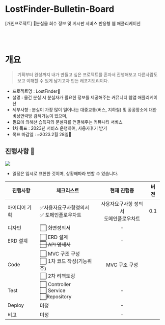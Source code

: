 # LostFinder-Bulletin-Board
[개인프로젝트] 🔨분실물 회수 정보 및 게시판 서비스  반응형 웹 애플리케이션 

<br>
<br>

# 개요
> 기획부터 완성까지 내가 만들고 싶은 프로젝트를 혼자서 진행해보고 다른사람도 보고 이해할 수 있게 남기고자 만든 레포지토리이다.
- 프로젝트명 : LostFinder👀
- 설명 : 물건 분실 시 분실자가 필요한 정보를 제공해주는 커뮤니티 웹앱 애플리케이션
- 세부사항 : 분실이 가장 많이 일어나는 대중교통(버스, 지하철) 및 공공장소에 대한 비상연락망 검색가능이 있으며, 
- 필요에 의해선 습득자와 분실자를 연결해주는 커뮤니티 서비스
- 1차 목표 : 2023년 서비스 운행하여, 사용자후기 받기 
- 목표 마감일 : ~2023.2월 28일📆


## 진행사항 📝
<img src="https://user-images.githubusercontent.com/104331549/184083892-955f28eb-0bca-4a4b-9920-f31adf6a4b0a.png">

- 일정은 임시로 표현한 것이며, 상황에따라 변할 수 있습니다.

| 진행사항    | 체크리스트                                          |          현재 진행중          | 버전  |
|---------|------------------------------------------------|:------------------------:|:---:|
| 아이디어 기획 | ✅사용자요구사항정의서<br/> ✅ 도메인플로우차트                    | 사용자요구사항 정의서<br/>도메인플로우차트 | 0.1 | 
| 디자인     | ⬜ 화면정의서                                        |            -             |             |
| ERD 설계  | ⬜ ERD 설계 <br/> ~~⬜ API 명세서~~                   |            -             ||
| Code    | ⬜ MVC 구조 구성<br/>⬜ 1차 코드 작성(기능위주)<br/>⬜ 2차 리펙토링 |          MVC 구조 구성            ||
| Test   | ⬜ Controller<br/>⬜ Service<br/>⬜Repository     |            -             || 
| Deploy  | 미정                                             |            -             |     | 
| 비고      | 미정                                             |            -             |     |  